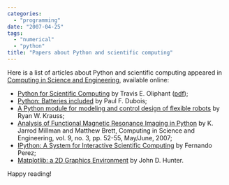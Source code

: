 ```yaml
---
categories:
  - "programming"
date: "2007-04-25"
tags:
  - "numerical"
  - "python"
title: "Papers about Python and scientific computing"
---
```


Here is a list of articles about Python and scientific computing appeared in
[Computing in Science and Engineering][1], available online: 

  * [Python for Scientific Computing][2] by Travis E. Oliphant ([pdf][3]);
  * [Python: Batteries included][4] by Paul F. Dubois;
  * [A Python module for modeling and control design of flexible robots][5] by Ryan W. Krauss;
  * [Analysis of Functional Magnetic Resonance Imaging in Python][6] by K.
    Jarrod Millman and Matthew Brett, Computing in Science and Engineering,
    vol. 9, no. 3, pp. 52-55, May/June, 2007;
  * [IPython: A System for Interactive Scientific Computing][7] by Fernando Perez;
  * [Matplotlib: a 2D Graphics Environment][8] by John D. Hunter.

Happy reading!

   [1]: http://www.computer.org/portal/site/cise/index.jsp (Computing in Science and Engineering)
   [2]: http://www.computer.org/portal/site/cise/menuitem.92a12adebee18778161489108bcd45f3/index.jsp?&pName=cise_level1_article&TheCat=1015&path=cise/2007/n3&file=oli.xml&
   [3]: http://www.computer.org/portal/cms_docs_cise/cise/2007/n3/10-20.pdf
   [4]: http://www.computer.org/portal/site/cise/menuitem.92a12adebee18778161489108bcd45f3/index.jsp?&pName=cise_level1_article&TheCat=1015&path=cise/2007/n3&file=gei.xml&
   [5]: http://www.siue.edu/~rkrauss/pdfs/python-flexible-robots.pdf
   [6]: https://cirl.berkeley.edu/twiki/pub/User/JarrodMillman/nipy-cise2007.pdf
   [7]: http://amath.colorado.edu/faculty/fperez/preprints/ipython-cise-final.pdf
   [8]: http://nitace.bsd.uchicago.edu/misc/c3sci.pdf
